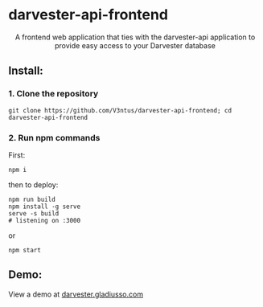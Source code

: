 # darvester-api-frontend
<p align="center">
A frontend web application that ties with the darvester-api application to provide easy access to your Darvester database
</p>

## Install:
### 1. Clone the repository
```
git clone https://github.com/V3ntus/darvester-api-frontend; cd darvester-api-frontend
```
### 2. Run npm commands
First:
```
npm i
```
then to deploy:
```
npm run build
npm install -g serve
serve -s build
# listening on :3000
```
or
```
npm start
```

## Demo:
View a demo at [darvester.gladiusso.com](http://darvester.gladiusso.com)
